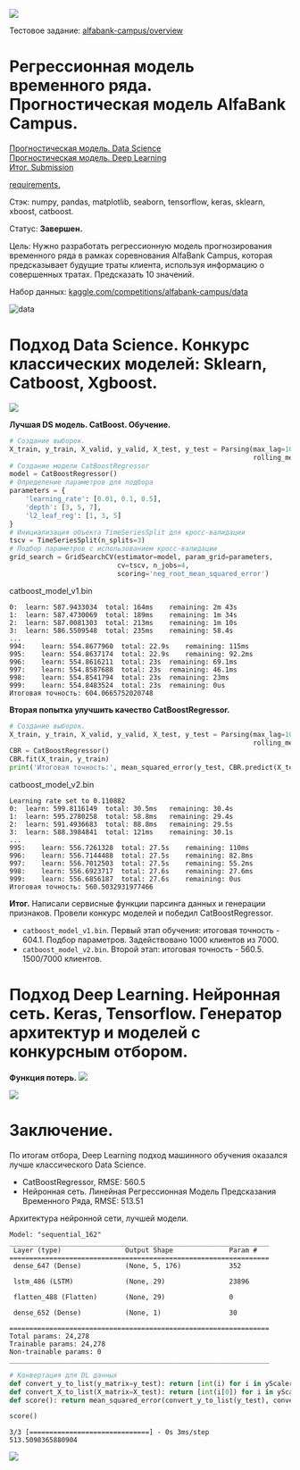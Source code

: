 ![](https://github.com/DmitryTatarintsev/internship/blob/main/AlfaBankCampus/2023-10-15_23-44-57.png)

Тестовое задание: <a href='https://www.kaggle.com/competitions/alfabank-campus/overview'> alfabank-campus/overview </a> </br>

# Регрессионная модель временного ряда. Прогностическая модель AlfaBank Campus.
<a href='https://drive.google.com/file/d/1mg57JFFxk4CxFKScDmcQjw9J24lFkryz/view?usp=sharing'> Прогностическая модель. Data Science </a> </br>
<a href='https://drive.google.com/file/d/1RStwa5GgUjuH7uZhEHeUgskp-2z4VNQT/view?usp=sharing'> Прогностическая модель. Deep Learning </a> </br>
<a href='https://drive.google.com/file/d/1jnWmYqSfGZHiNiAfVDwyPQNH8Z_wEbr4/view?usp=sharing'> Итог. Submission </a> </br>

<a href='https://drive.google.com/file/d/1-8YpGrM3K62n4lYwnFLH9BVuGw4c9lr-/view?usp=sharing'> requirements. </a> </br>

Стэк: numpy, pandas, matplotlib, seaborn, tensorflow, keras, sklearn, xboost, catboost.

Статус: **Завершен.**

Цель: Нужно разработать регрессионную модель прогнозирования временного ряда в рамках соревнования AlfaBank Campus, которая предсказывает будущие траты клиента, используя информацию о совершенных тратах. Предсказать 10 значений.

Набор данных: <a href='https://www.kaggle.com/competitions/alfabank-campus/data'> kaggle.com/competitions/alfabank-campus/data </a> </br>

![data](https://github.com/DmitryTatarintsev/internship/assets/78785861/70e92e9f-47e8-4785-8055-cdf52ee4cf64)


# Подход Data Science. Конкурс классических моделей: Sklearn, Catboost, Xgboost.

![](https://github.com/DmitryTatarintsev/internship/blob/main/AlfaBankCampus/Concurs_result.png)

**Лучшая DS модель. CatBoost. Обучение.**
```python
# Создание выборок.
X_train, y_train, X_valid, y_valid, X_test, y_test = Parsing(max_lag=10, dataframe=df_train, 
                                                             rolling_mean_size=5, multi=1000).split_data()
# Создание модели CatBoostRegressor
model = CatBoostRegressor()
# Определение параметров для подбора
parameters = {
    'learning_rate': [0.01, 0.1, 0.5],
    'depth': [3, 5, 7],
    'l2_leaf_reg': [1, 3, 5]
}
# Инициализация объекта TimeSeriesSplit для кросс-валидации
tscv = TimeSeriesSplit(n_splits=3)
# Подбор параметров с использованием кросс-валидации
grid_search = GridSearchCV(estimator=model, param_grid=parameters, 
                           cv=tscv, n_jobs=4, 
                           scoring='neg_root_mean_squared_error')
```
catboost_model_v1.bin
```
0:	learn: 587.9433034	total: 164ms	remaining: 2m 43s
1:	learn: 587.4730069	total: 189ms	remaining: 1m 34s
2:	learn: 587.0081303	total: 213ms	remaining: 1m 10s
3:	learn: 586.5509548	total: 235ms	remaining: 58.4s
...
994:	learn: 554.8677960	total: 22.9s	remaining: 115ms
995:	learn: 554.8637174	total: 22.9s	remaining: 92.2ms
996:	learn: 554.8616211	total: 23s	remaining: 69.1ms
997:	learn: 554.8587688	total: 23s	remaining: 46.1ms
998:	learn: 554.8541794	total: 23s	remaining: 23ms
999:	learn: 554.8483524	total: 23s	remaining: 0us
Итоговая точность: 604.0665752020748
```

**Вторая попытка улучшить качество CatBoostRegressor.**
```python
# Создание выборок.
X_train, y_train, X_valid, y_valid, X_test, y_test = Parsing(max_lag=10, dataframe=df_train, 
                                                             rolling_mean_size=5, multi=1500).split_data()
CBR = CatBoostRegressor()
CBR.fit(X_train, y_train)
print('Итоговая точность:', mean_squared_error(y_test, CBR.predict(X_test))**.5)
```
catboost_model_v2.bin
```
Learning rate set to 0.110882
0:	learn: 599.8116149	total: 30.5ms	remaining: 30.4s
1:	learn: 595.2780258	total: 58.8ms	remaining: 29.4s
2:	learn: 591.4936683	total: 88.8ms	remaining: 29.5s
3:	learn: 588.3984841	total: 121ms	remaining: 30.1s
...
995:	learn: 556.7261328	total: 27.5s	remaining: 110ms
996:	learn: 556.7144488	total: 27.5s	remaining: 82.8ms
997:	learn: 556.7012503	total: 27.5s	remaining: 55.2ms
998:	learn: 556.6923717	total: 27.6s	remaining: 27.6ms
999:	learn: 556.6856187	total: 27.6s	remaining: 0us
Итоговая точность: 560.5032931977466
```
**Итог.**
Написали сервисные функции парсинга данных и генерации признаков. Провели конкурс моделей и победил CatBoostRegressor. 
- `catboost_model_v1.bin`. Первый этап обучения: итоговая точность - 604.1. Подбор параметров. Задействовано 1000 клиентов из 7000.
- `catboost_model_v2.bin`. Второй этап: итоговая точность - 560.5. 1500/7000 клиентов.

# Подход Deep Learning. Нейронная сеть. Keras, Tensorflow. Генератор архитектур и моделей с конкурсным отбором.
**Функция потерь.**
![](https://github.com/DmitryTatarintsev/internship/blob/main/AlfaBankCampus/best_nn_diogramma_loss.png)

![](https://github.com/DmitryTatarintsev/internship/blob/main/AlfaBankCampus/best_nn_diogramma.png)

# Заключение.

По итогам отбора, Deep Learning подход машинного обучения оказался лучше классического Data Science.
- CatBoostRegressor, RMSE: 560.5
- Нейронная сеть. Линейная Регрессионная Модель Предсказания Временного Ряда, RMSE: 513.51

Архитектура нейронной сети, лучшей модели.
```
Model: "sequential_162"
_________________________________________________________________
 Layer (type)                Output Shape              Param #   
=================================================================
 dense_647 (Dense)           (None, 5, 176)            352       
                                                                 
 lstm_486 (LSTM)             (None, 29)                23896     
                                                                 
 flatten_488 (Flatten)       (None, 29)                0         
                                                                 
 dense_652 (Dense)           (None, 1)                 30        
                                                                 
=================================================================
Total params: 24,278
Trainable params: 24,278
Non-trainable params: 0
_________________________________________________________________
```

```python
# Конвертация для DL данных
def convert_y_to_list(y_matrix=y_test): return [int(i) for i in yScaler.inverse_transform(y_matrix[0])]
def convert_X_to_list(X_matrix=X_test): return [int(i[0]) for i in yScaler.inverse_transform(model.predict(X_matrix[0]))]
def score(): return mean_squared_error(convert_y_to_list(y_test), convert_X_to_list(X_test))**.5

score()
```
```
3/3 [==============================] - 0s 3ms/step
513.5098365880904
```

![](https://github.com/DmitryTatarintsev/internship/blob/main/AlfaBankCampus/submission.png)
